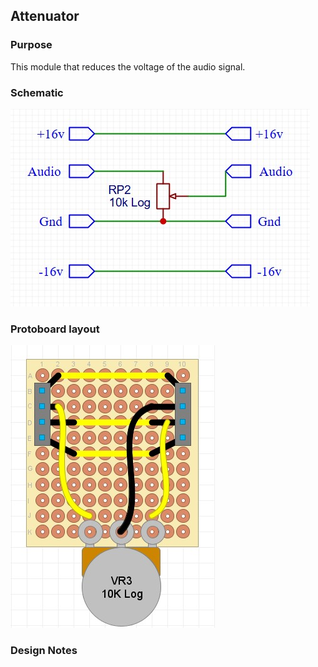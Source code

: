 ## Attenuator

### Purpose
This module that reduces the voltage of the audio signal.

### Schematic
![alt text](schematic.jpg)

### Protoboard layout
![alt text](protoboard.jpg)

### Design Notes
